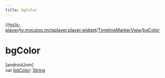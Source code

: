 ```yaml
---
title: bgColor
---
```

//[mcls-player](../../../index.html)/[tv.mycujoo.mclsplayer.player.widget](../index.html)/[TimelineMarkerView](index.html)/[bgColor](bg-color.html)



# bgColor



[androidJvm]\
var [bgColor](bg-color.html): [String](https://kotlinlang.org/api/latest/jvm/stdlib/kotlin/-string/index.html)




